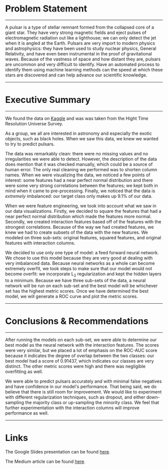 # Problem Statement

-----

A pulsar is a type of stellar remnant formed from the collapsed core of a giant star. They have very strong magnetic fields and eject pulses of electromagnetic radiation out like a lighthouse; we can only detect the jet when it is angled at the Earth.  Pulsars are very import to modern physics and astrophysics: they have been used to study nuclear physics, General Relativity, and have even been instrumental in the proof of gravitational waves.  Because of the vastness of space and how distant they are, pulsars are uncommon and very difficult to identify.  Have an automated process to identify them using machine learning methods can the speed at which these stars are discovered and can help advance our scientific knowledge.

-----

# Executive Summary

-----

We found the data on [Kaggle](https://www.kaggle.com/pavanraj159/predicting-a-pulsar-star) and was was taken from the Hight Time Resolution Universe Survey.

As a group, we all are interested in astronomy and especially the exotic objects, such as black holes.  When we saw this data, we knew we wanted to try to predict pulsars.

The data was remarkably clean: there were no missing values and no irregularities we were able to detect.  However, the description of the data does mention that it was checked manually, which could be a source of human error.  The only real cleaning we performed was to shorten column names.  When we were visualizing the data, we noticed a few points of interest: some features had a near perfect normal distribution and there were some very strong correlations between the features; we kept both in mind when it came to pre-processing.  Finally, we noticed that the data is _extremely_ imbalanced: our target class only makes up 9.1% of our data.

When we were feature engineering, we took into account what we saw in our data visualizations.  Firstly, we decided to square the features that had a near perfect normal distribution which made the features more normal.  Secondly, we created interaction features based off of the features with the strongest correlations.  Because of the way we had created features, we knew we had to create subsets of the data with the new features.  We modeled on three sub-sets: original features, squared features, and original features with interaction columns.

We decided to use only one type of model: a feed forward neural network.  We chose to use this model because they are very good at dealing with very imbalanced data.  Because neural networks as a whole can become extremely overfit, we took steps to make sure that our model would not become overfit: we incorporate L<sub>2</sub> regularization and kept the hidden layers to a minimum.  Because we have three sub-sets of the data, a neural network will be run on each sub-set and the best model will be whichever set has the highest metric scores.  Once we have determined the best model, we will generate a ROC curve and plot the metric scores.


-----

# Conclusions & Recommendations

-----

After running the models on each sub-set, we were able to determine our best model as the neural network with the interaction features.  The scores were very similar, but we placed a lot of emphasis on the ROC-AUC score because it indicates the degree of overlap between the two classes: our best model had a score of 0.91437, which indicates our classes are very distinct.  The other metric scores were high and there was negligible overfitting as well.

We were able to predict pulsars accurately and with minimal false negatives and have confidence in our model's performance.  That being said, we do believe that there is still room for improvement.  We would like to experiment with different regularization techniques, such as dropout, and either down-sampling the majority class or up-sampling the minority class.  We feel that further experimentation with the interaction columns will improve performance as well.

-----

# Links

The Google Slides presentation can be found [here](https://docs.google.com/presentation/d/18mKm0ecHR6tM23GHu8oQDrhBvg1xl2E08E2PzdNKfBk/edit?usp=sharing).

The Medium article can be found [here](https://medium.com/@andrew.j.bergman/predicting-pulsar-stars-996e22440cf7).